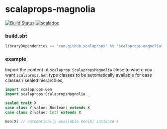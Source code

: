 # scalaprops-magnolia

[![Build Status](https://travis-ci.org/scalaprops/scalaprops-magnolia.svg?branch=master)](https://travis-ci.org/scalaprops/scalaprops-magnolia)
[![scaladoc](https://javadoc-badge.appspot.com/com.github.scalaprops/scalaprops-magnolia_2.12.svg?label=scaladoc)](https://javadoc-badge.appspot.com/com.github.scalaprops/scalaprops-magnolia_2.12/scalaprops/ScalapropsMagnolia$.html?javadocio=true)

### build.sbt

```scala
libraryDependencies += "com.github.scalaprops" %% "scalaprops-magnolia" % "0.1.0"
```

### example

Import the content of `scalaprop.ScalapropsMagnolia` close to where you want `scalaprops.Gen` type classes to be automatically available for case classes / sealed hierarchies,

```scala
import scalaprops.Gen
import scalaprops.ScalapropsMagnolia._

sealed trait X 
case class Y(value: Boolean) extends X
case class Z(value: Int) extends X

Gen[X] // automatically available Gen[X] instance !
```
